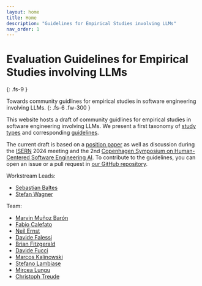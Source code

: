 ```yaml
---
layout: home
title: Home
description: "Guidelines for Empirical Studies involving LLMs"
nav_order: 1
---
```


# Evaluation Guidelines for Empirical Studies involving LLMs
{: .fs-9 }

Towards community guidlines for empirical studies in software engineering involving LLMs.
{: .fs-6 .fw-300 }

This website hosts a draft of community guidlines for empirical studies in software engineering involving LLMs.
We present a first taxonomy of [study types](/study-types) and corresponding [guidelines](/guidelines).

The current draft is based on a [position paper](https://arxiv.org/abs/2411.07668) as well as discussion during the [ISERN](https://isern.iese.de/) 2024 meeting and the 2nd [Copenhagen Symposium on Human-Centered Software Engineering AI](https://www.danielrusso.org/copenhagen-symposium-human-centered-ai-software-engineering/).
To contribute to the guidelines, you can open an issue or a pull request in [our GitHub repository](https://github.com/se-ubt/llm-guidelines).

Workstream Leads:
* [Sebastian Baltes](https://empirical-software.engineering/)
* [Stefan Wagner](https://www.professoren.tum.de/en/wagner-stefan)

Team:
* [Marvin Muñoz Barón](https://www.cs.cit.tum.de/en/se/people/marvin-munoz-baron/)
* [Fabio Calefato](https://collab.di.uniba.it/fabio/)
* [Neil Ernst](https://www.uvic.ca/ecs/computerscience/people/faculty/profiles/ernst-neil.php)
* [Davide Falessi](https://sere.ing.uniroma2.it/davide-falessi/)
* [Brian Fitzgerald](https://www.brian-fitzgerald.com)
* [Davide Fucci](https://dfucci.github.io)
* [Marcos Kalinowski](https://www-di.inf.puc-rio.br/~kalinowski/)
* [Stefano Lambiase](https://stefanolambiase.github.io)
* [Mircea Lungu](https://pure.itu.dk/en/persons/mircea-lungu)
* [Christoph Treude](https://ctreude.ca)

